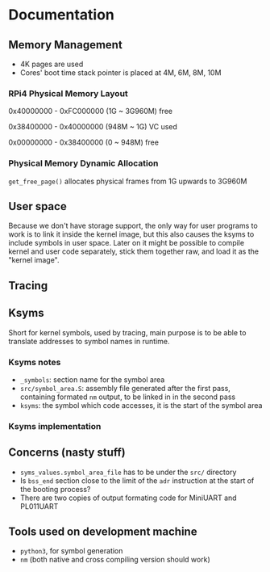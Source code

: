 # Documentation

## Memory Management
* 4K pages are used
* Cores' boot time stack pointer is placed at 4M, 6M, 8M, 10M

### RPi4 Physical Memory Layout
0x40000000 - 0xFC000000 (1G ~ 3G960M) free

0x38400000 - 0x40000000 (948M ~ 1G) VC used

0x00000000 - 0x38400000 (0 ~ 948M) free

### Physical Memory Dynamic Allocation
`get_free_page()` allocates physical frames from 1G upwards to 3G960M

### 

## User space
Because we don't have storage support, the only way for user programs to work is to link it inside the kernel image, but this also causes the ksyms to include symbols in user space. Later on it might be possible to compile kernel and user code separately, stick them together raw, and load it as the "kernel image".

## Tracing

## Ksyms
Short for kernel symbols, used by tracing, main purpose is to be able to translate addresses to symbol names in runtime.

### Ksyms notes
* `_symbols`: section name for the symbol area
* `src/symbol_area.S`: assembly file generated after the first pass, containing formated `nm` output, to be linked in in the second pass
* `ksyms`: the symbol which code accesses, it is the start of the symbol area

### Ksyms implementation

## Concerns (nasty stuff)
* `syms_values.symbol_area_file` has to be under the `src/` directory
* Is `bss_end` section close to the limit of the `adr` instruction at the start of the booting process?
* There are two copies of output formating code for MiniUART and PL011UART

## Tools used on development machine
* `python3`, for symbol generation
* `nm` (both native and cross compiling version should work)
